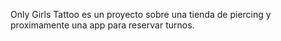 Only Girls Tattoo es un proyecto sobre una tienda de piercing y proximamente una app para reservar turnos.